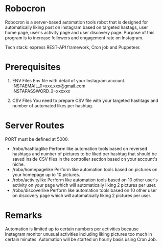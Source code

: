 # Robocron
Robocron is a server-based automation tools robot that is designed for automatically liking post on instagram based on targeted hastags, user home page, user's activity page and user discovery page. Purpose of this program is to increase followers and engagement rate on Instagram.

Tech stack: express REST-API framework, Cron job and Puppeteer.

# Prerequisites
1. ENV Files
  Env file with detail of your Instagram account.  
  INSTAEMAIL_0=xxx.xxx@gmail.com  
  INSTAPASSWORD_0=xxxxxx  

2. CSV Files
You need to prepare CSV file with your targeted hashtags and number of automated likes per hashtag.

# Server Routes
PORT must be defined at 5000.
* /robo/hashtaglike
Perform like automation tools based on reversed hashtags and number of pictures to be liked per hashtag that should be saved inside CSV files in the controller section based on your account's niche.
* /robo/homepagelike
Perform like automation tools based on pictures on your homepage up to 10 pictures.
* /robo/activitylike
Perform like automation tools based on 10 other user's activity on your page which will automatically liking 2 pictures per user.
* /robo/discoverlike
Perform like automation tools based on 10 other user on discovery page which will automatically liking 2 pictures per user.

# Remarks
Automation is limited up to certain numbers per activities because Instagram monitor unusual activities including liking pictures too much in certain minutes. Automation will be started on hourly basis using Cron Job.
